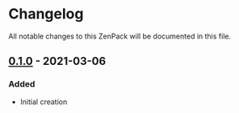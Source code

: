 # Changelog
All notable changes to this ZenPack will be documented in this file.

## [0.1.0] - 2021-03-06
### Added
- Initial creation

[0.1.0]: https://github.com/baileytj3/ZenPacks.baileytj.BIND9/releases/tags/v0.1.0
